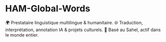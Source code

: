 # HAM-Global-Words
🌍 Prestataire linguistique multilingue &amp; humanitaire. 🌐 Traduction, interprétation, annotation IA &amp; projets culturels. 📍 Basé au Sahel, actif dans le monde entier.

